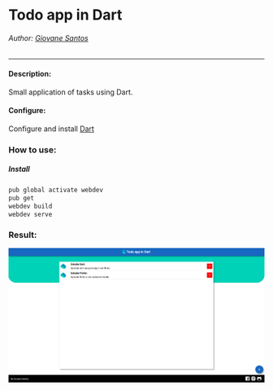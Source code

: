# Todo app in Dart
###### Author: [Giovane Santos](https://www.linkedin.com/in/giovane-santos-silva-a63790156/)

---
#### Description:
Small application of tasks using Dart.

#### Configure:
Configure and install [Dart](https://dart.dev/get-dart) 


### How to use:
##### Install
    pub global activate webdev
    pub get 
    webdev build
    webdev serve
    
### Result:
   ![Drag Racing](screenshot.png)
    